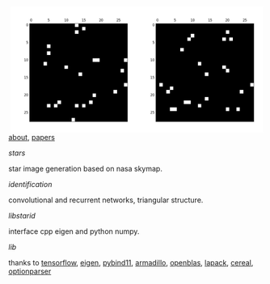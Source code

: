 <img src="docs/images/star4b.png" align="right" height="250" width="250"/><img src="docs/images/star4a.png" align="right" height="250" width="250"/>

[about](http://starid.org/about), [papers](http://starid.org/references)

*stars*

star image generation based on nasa skymap.

*identification*

convolutional and recurrent networks, triangular structure.

*libstarid*

interface cpp eigen and python numpy.

*lib*

thanks to [tensorflow](http://github.com/tensorflow/tensorflow), [eigen](http://eigen.tuxfamily.org/index.php), [pybind11](https://github.com/pybind/pybind11), [armadillo](http://arma.sourceforge.net), [openblas](http://www.openblas.net/), [lapack](http://www.netlib.org/lapack/), [cereal](http://github.com/USCiLab/cereal), [optionparser](http://optionparser.sourceforge.net)
